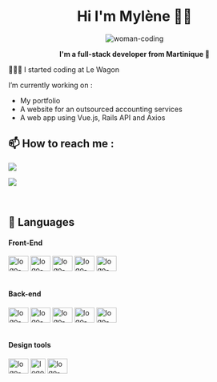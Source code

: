 <h1 align="center"> Hi I'm Mylène 👋🏽 </h1>

<div align="center">
<img alt="woman-coding" src="https://user-images.githubusercontent.com/85175068/158241088-2246cbb5-d7c4-4afa-9f04-5120b2db5db9.gif">
</div>
 

<p align="center"> <strong> I'm a full-stack developer from Martinique 🌺</strong><p>

👩🏾‍💻 I started coding at Le Wagon

   I’m currently working on : 
   <ul>
    <li> My portfolio </li>
    <li> A website for an outsourced accounting services </li>
    <li> A web app using Vue.js, Rails API and Axios </li>
  </ul>

## 📫 How to reach me : 
<div style="display: inline_block">
<a href="mailto:mylene.desroses@gmail.com"> <img src="https://img.shields.io/badge/Gmail-D14836?style=for-the-badge&logo=gmail&logoColor=white" target="_blank"></a>

<a href="https://www.linkedin.com/in/mylene-desroses/" target="_blank"><img src="https://img.shields.io/badge/LinkedIn-0077B5?style=for-the-badge&logo=linkedin&logoColor=white" target="_blank"></a>
 </div><br>

## 💬 Languages 

<h4> Front-End </h4> 
<div style="display: inline_block">
  <img align="center" alt="logo-html" height="30" width="40" src="https://user-images.githubusercontent.com/85175068/158226266-203f7bcc-507d-4031-8320-cfee593726b4.svg">
  <img align="center" alt="logo-css" height="30" width="40" src="https://user-images.githubusercontent.com/85175068/158232875-27ac1528-4f5d-492b-ba8e-45dbe2ec9fb3.svg">
  <img align="center" alt="logo-saas" height="30" width="40" src="https://user-images.githubusercontent.com/85175068/158232949-61c32c37-211b-4e4a-a2d5-cd7b99135f3c.svg">
  <img align="center" alt="logo-javascript" height="30" width="40" src="https://user-images.githubusercontent.com/85175068/158233181-79a5ab9e-ec10-4a8a-beee-baa55d1c0292.svg">
  <img align="center" alt="logo-bootstrap" height="30" width="40" src="https://user-images.githubusercontent.com/85175068/158233273-8205871c-8c07-4f06-8114-6b6cc7bb4636.svg">
  </div><br>
  
  <h4> Back-end </h4> 
  
 <div style="display: inline_block">
  <img align="center" alt="logo-ruby" height="30" width="40" src="https://user-images.githubusercontent.com/85175068/158233563-1901f0cc-0c3b-4394-9f49-1383a69a5236.svg">
  <img align="center" alt="logo-rails" height="30" width="40" src="https://user-images.githubusercontent.com/85175068/158233570-eb612fd1-d820-4016-8fd9-246e7a69a2ef.svg">
  <img align="center" alt="logo-jquery" height="30" width="40" src="https://user-images.githubusercontent.com/85175068/158233572-279b7688-d1e5-4a14-89f7-8a8dfdf0c664.svg">
  <img align="center" alt="logo-heroku" height="30" width="40" src="https://user-images.githubusercontent.com/85175068/158233569-29e52998-8ddd-46cb-af26-e58cb95bc76c.svg">
  <img align="center" alt="logo-postgresql" height="30" width="40" src="https://user-images.githubusercontent.com/85175068/158233568-e7a1725a-4576-43cb-b5ae-e68ad34b8a14.svg">
  </div><br>

<h4> Design tools </h4> 
<div style="display: inline_block">
  <img align="center" alt="logo-figma" height="30" width="40" src="https://user-images.githubusercontent.com/85175068/158234189-3424a98a-8b49-4e04-a3ad-300130ba884c.svg">
  <img align="center" alt="logo-illustrator" height="30" width="30" src="https://user-images.githubusercontent.com/85175068/158234785-c47f1523-db34-435a-8655-1c4efe6d78bb.svg">
  <img align="center" alt="logo-xd" height="30" width="40" src="https://user-images.githubusercontent.com/85175068/158234476-72f5650a-2a3d-4ac5-b698-bac46f566c0f.svg">
  </div><br>
